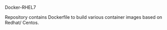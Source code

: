 Docker-RHEL7

Repository contains Dockerfile to build various container images based on Redhat/ Centos.


